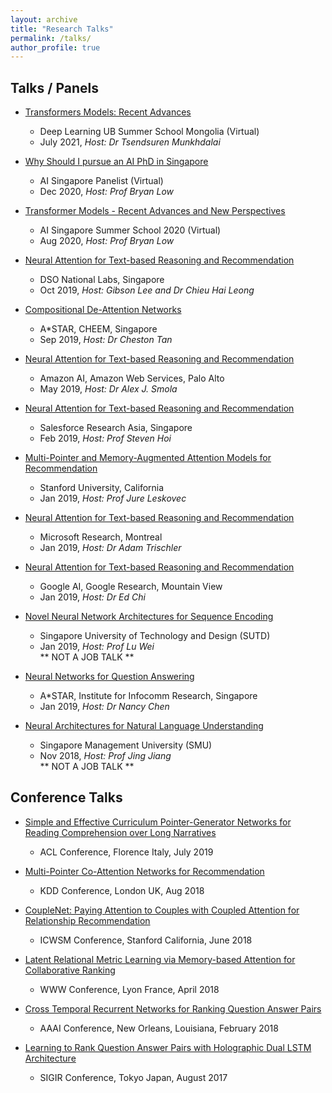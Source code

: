 ```yaml
---
layout: archive
title: "Research Talks"
permalink: /talks/
author_profile: true
---
```


## Talks / Panels

* [Transformers Models: Recent Advances]()
  * Deep Learning UB Summer School Mongolia (Virtual)
  * July 2021, <i> Host: Dr Tsendsuren Munkhdalai </i>

* [Why Should I pursue an AI PhD in Singapore]()
  * AI Singapore Panelist (Virtual)
  * Dec 2020, <i> Host: Prof Bryan Low </i>

* [Transformer Models - Recent Advances and New Perspectives]()
  * AI Singapore Summer School 2020 (Virtual)
  * Aug 2020, <i> Host: Prof Bryan Low </i>

* [Neural Attention for Text-based Reasoning and Recommendation]()
  * DSO National Labs, Singapore
  * Oct 2019, <i> Host: Gibson Lee and Dr Chieu Hai Leong </i>

* [Compositional De-Attention Networks]()
  * A\*STAR, CHEEM, Singapore
  * Sep 2019, <i> Host: Dr Cheston Tan </i>

* [Neural Attention for Text-based Reasoning and Recommendation]()
  * Amazon AI, Amazon Web Services, Palo Alto
  * May 2019, <i> Host: Dr Alex J. Smola </i>

* [Neural Attention for Text-based Reasoning and Recommendation]()
  * Salesforce Research Asia, Singapore
  * Feb 2019, <i> Host: Prof Steven Hoi </i>

* [Multi-Pointer and Memory-Augmented Attention Models for Recommendation]()
  * Stanford University, California
  * Jan 2019, <i> Host: Prof Jure Leskovec </i>

* [Neural Attention for Text-based Reasoning and Recommendation]()
  * Microsoft Research, Montreal
  * Jan 2019, <i> Host: Dr Adam Trischler </i>

* [Neural Attention for Text-based Reasoning and Recommendation]()
  * Google AI, Google Research, Mountain View <br>
  * Jan 2019, <i> Host: Dr Ed Chi </i>

* [Novel Neural Network Architectures for Sequence Encoding]()
  * Singapore University of Technology and Design (SUTD)
  * Jan 2019, <i> Host: Prof Lu Wei </i> <br>
  ** NOT A JOB TALK ** 

* [Neural Networks for Question Answering]()
  * A\*STAR, Institute for Infocomm Research, Singapore
  * Jan 2019, <i> Host: Dr Nancy Chen </i>

* [Neural Architectures for Natural Language Understanding]()
  * Singapore Management University (SMU)
  * Nov 2018, <i> Host: Prof Jing Jiang </i> <br>
  ** NOT A JOB TALK **


## Conference Talks

* [Simple and Effective Curriculum Pointer-Generator Networks for Reading Comprehension over Long Narratives]()
  * ACL Conference, Florence Italy, July 2019

* [Multi-Pointer Co-Attention Networks for Recommendation]()
  * KDD Conference, London UK, Aug 2018

* [CoupleNet: Paying Attention to Couples with Coupled Attention for Relationship Recommendation]()
  * ICWSM Conference, Stanford California, June 2018

* [Latent Relational Metric Learning via Memory-based Attention for Collaborative Ranking]()
  * WWW Conference, Lyon France, April 2018

* [Cross Temporal Recurrent Networks for Ranking Question Answer Pairs]()
  * AAAI Conference, New Orleans, Louisiana, February 2018

* [Learning to Rank Question Answer Pairs with Holographic Dual LSTM Architecture]()
  * SIGIR Conference, Tokyo Japan, August 2017






<!-- {% if site.talkmap_link == true %}

<p style="text-decoration:underline;"><a href="/talkmap.html">See a map of all the places I've given a talk!</a></p>

{% endif %}

{% for post in site.talks reversed %}
  {% include archive-single-talk.html %}
{% endfor %} -->
